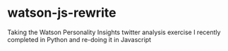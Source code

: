 # watson-js-rewrite
Taking the Watson Personality Insights twitter analysis exercise I recently completed in Python and re-doing it in Javascript
